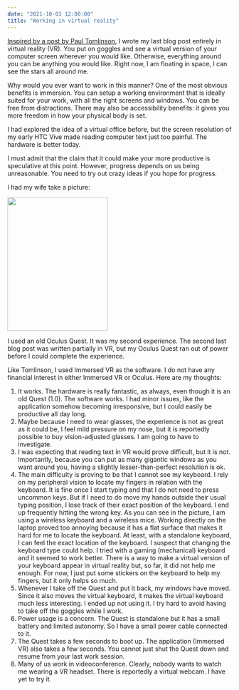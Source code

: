 ```yaml
---
date: "2021-10-03 12:00:00"
title: "Working in virtual reality"
---
```




[Inspired by a post by Paul Tomlinson](https://blog.immersed.team/working-from-orbit-39bf95a6d385), I wrote my last blog post entirely in virtual reality (VR). You put on goggles and see a virtual version of your computer screen wherever you would like. Otherwise, everything around you can be anything you would like. Right now, I am floating in space, I can see the stars all around me.

Why would you ever want to work in this manner? One of the most obvious benefits is immersion. You can setup a working environment that is ideally suited for your work, with all the right screens and windows. You can be free from distractions. There may also be accessibility benefits: it gives you more freedom in how your physical body is set.

I had explored the idea of a virtual office before, but the screen resolution of my early HTC Vive made reading computer text just too painful. The hardware is better today.

I must admit that the claim that it could make your more productive is speculative at this point. However, progress depends on us being unreasonable. You need to try out crazy ideas if you hope for progress.

I had my wife take a picture:

<a href="https://lemire.me/blog/wp-content/uploads/2021/10/IMG_0682-scaled.jpeg"><img decoding="async" class="alignnone size-medium wp-image-19487" src="https://lemire.me/blog/wp-content/uploads/2021/10/IMG_0682-225x300.jpeg" alt width="225" height="300" srcset="https://lemire.me/blog/wp-content/uploads/2021/10/IMG_0682-225x300.jpeg 225w, https://lemire.me/blog/wp-content/uploads/2021/10/IMG_0682-768x1024.jpeg 768w, https://lemire.me/blog/wp-content/uploads/2021/10/IMG_0682-1152x1536.jpeg 1152w, https://lemire.me/blog/wp-content/uploads/2021/10/IMG_0682-1536x2048.jpeg 1536w, https://lemire.me/blog/wp-content/uploads/2021/10/IMG_0682-scaled.jpeg 1920w" sizes="(max-width: 225px) 100vw, 225px" /></a>

I used an old Oculus Quest. It was my second experience. The second last blog post was written partially in VR, but my Oculus Quest ran out of power before I could complete the experience.

Like Tomlinson, I used Immersed VR as the software. I do not have any financial interest in either Immersed VR or Oculus. Here are my thoughts:

1. It works. The hardware is really fantastic, as always, even though it is an old Quest (1.0). The software works. I had minor issues, like the application somehow becoming irresponsive, but I could easily be productive all day long.
1. Maybe because I need to wear glasses, the experience is not as great as it could be, I feel mild pressure on my nose, but it is reportedly possible to buy vision-adjusted glasses. I am going to have to investigate.
1. I was expecting that reading text in VR would prove difficult, but it is not. Importantly,  because you can put as many gigantic windows as you want around you, having a slightly lesser-than-perfect resolution is ok.
1. The main difficulty is proving to be that I cannot see my keyboard. I rely on my peripheral vision to locate my fingers in relation with the keyboard. It is fine once I start typing and that I do not need to press uncommon keys. But if I need to do move my hands outside their usual typing position, I lose track of their exact position of the keyboard. I end up frequently hitting the wrong key. As you can see in the picture, I am using a wireless keyboard and a wireless mice. Working directly on the laptop proved too annoying because it has a flat surface that makes it hard for me to locate the keyboard. At least, with a standalone keyboard, I can feel the exact location of the keyboard. I suspect that changing the keyboard type could help. I tried with a gaming (mechanical) keyboard and it seemed to work better. There is a way to make a virtual version of your keyboard appear in virtual reality but, so far, it did not help me enough. For now, I just put some stickers on the keyboard to help my fingers, but it only helps so much.
1. Whenever I take off the Quest and put it back, my windows have moved. Since it also moves the virtual keyboard, it makes the virtual keyboard much less interesting. I ended up not using it. I try hard to avoid having to take off the goggles while I work.
1. Power usage is a concern. The Quest is standalone but it has a small battery and limited autonomy. So I have a small power cable connected to it.
1. The Quest takes a few seconds to boot up. The application (Immersed VR) also takes a few seconds. You cannot just shut the Quest down and resume from your last work session.
1. Many of us work in videoconference. Clearly, nobody wants to watch me wearing  a VR headset. There is reportedly a virtual webcam. I have yet to try it.


